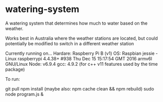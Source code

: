 # watering-system
A watering system that determines how much to water based on the weather.

Works best in Australia where the weather stations are located, but could potentially be modified to switch in a different weather station

Currently running on...
Hardare: Raspberry Pi B (v1)
OS: Raspbian jessie - Linux raspberrypi 4.4.38+ #938 Thu Dec 15 15:17:54 GMT 2016 armv6l GNU/Linux
Node: v6.9.4
gcc: 4.9.2 (for c++ v11 features used by the time package)

To run:

git pull
npm install (maybe also: npm cache clean && npm rebuild)
sudo node program.js &
